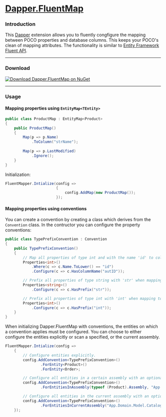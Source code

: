 [Dapper.FluentMap](http://henkmollema.github.io/Dapper-FluentMap)
================

### Introduction
This [Dapper](https://github.com/SamSaffron/dapper-dot-net/) extension allows you to fluently congfigure the mapping between POCO properties and database columns. This keeps your POCO's clean of mapping attributes. The functionality is similar to [Entity Framework Fluent API](http://msdn.microsoft.com/nl-nl/data/jj591617.aspx).

<hr>

### Download
[![Download Dapper.FluentMap on NuGet](http://i.imgur.com/Rs483do.png "Download Dapper.FluentMap on NuGet")](https://www.nuget.org/packages/Dapper.FluentMap)

<hr>

### Usage
#### Mapping properties using `EntityMap<TEntity>`
```csharp
public class ProductMap : EntityMap<Product>
{
	public ProductMap()
	{
		Map(p => p.Name)
			.ToColumn("strName");
			
		Map(p => p.LastModified)
			.Ignore();
	}
}
```

Initialization: 
```csharp
FluentMapper.Intialize(config =>
					   {
						   config.AddMap(new ProductMap());
					   });
```

#### Mapping properties using conventions

You can create a convention by creating a class which derives from the `Convention` class. In the contructor you can configure the property conventions:
```csharp
public class TypePrefixConvention : Convention
{
    public TypePrefixConvention()
    {
        // Map all properties of type int and with the name 'id' to column 'autID'.
        Properties<int>()
            .Where(c => c.Name.ToLower() == "id")
            .Configure(c => c.HasColumnName("autID"));

        // Prefix all properties of type string with 'str' when mapping to column names.
        Properties<string>()
            .Configure(c => c.HasPrefix("str"));

        // Prefix all properties of type int with 'int' when mapping to column names.
        Properties<int>()
            .Configure(c => c.HasPrefix("int"));
    }
}
```

When initializing Dapper.FluentMap with conventions, the entities on which a convention applies must be configured. You can choose to either configure the entities explicitly or scan a specified, or the current assembly.

```csharp
FluentMapper.Intialize(config =>
	{
		// Configure entities explicitly.
		config.AddConvention<TypePrefixConvention>()
				.ForEntity<Product>()
				.ForEntity<Order>;

		// Configure all entities in a certain assembly with an optional namespaces filter.
		config.AddConvention<TypePrefixConvention>()
				.ForEntitiesInAssembly(typeof (Product).Assembly, "App.Domain.Model");

		// Configure all entities in the current assembly with an optional namespaces filter.
		config.AddConvention<TypePrefixConvention>()
				.ForEntitiesInCurrentAssembly("App.Domain.Model.Catalog", "App.Domain.Model.Order");
	});
```
